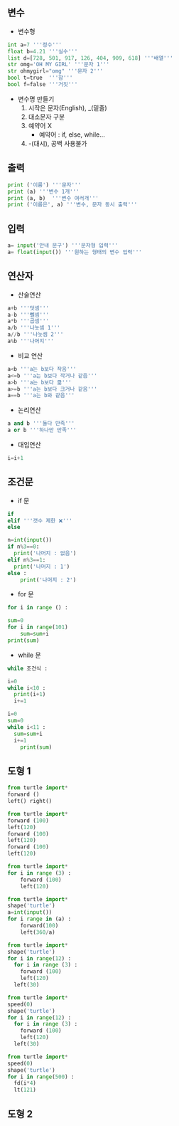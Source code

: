 ## **변수**
- 변수형
```python
int a=7 '''정수'''
float b=4.21 '''실수''' 
list d=[728, 501, 917, 126, 404, 909, 618] '''배열'''
str omg='OH MY GIRL' '''문자 1'''
str ohmygirl="omg" '''문자 2'''
bool t=true  '''참'''
bool f=false '''거짓'''
```
- 변수명 만들기
	1. 시작은 문자(English), _(밑줄)
	2. 대소문자 구분
	3. 예약어 X
		- 예약어 : if, else, while...
	4. -(대시), 공백 사용불가

## **출력**
```python
print ('이름') '''문자'''
print (a) '''변수 1개'''
print (a, b)  '''변수 여러개'''
print ('이름은', a) '''변수, 문자 동시 출력'''
```
## **입력**
```python
a= input('안내 문구') '''문자형 입력'''
a= float(input()) '''원하는 형태의 변수 입력'''
```
## **연산자**
- 산술연산
```python
a+b '''덧셈'''
a-b '''뻴셈'''
a*b '''곱셈'''
a/b '''나눗셈 1'''
a//b '''나눗셈 2'''
a%b '''나머지'''
```
- 비교 연산
 ```python
a<b '''a는 b보다 작음'''
a<=b '''a는 b보다 작거나 같음'''
a>b '''a는 b보다 큶'''
a>=b '''a는 b보다 크거나 같음'''
a==b '''a는 b와 같음'''
 ```
- 논리연산
```python
a and b '''둘다 만족'''
a or b '''하나만 만족'''
```

- 대입연산
```python
i=i+1
```

## 조건문
- if 문
```python
if 
elif '''갯수 제한 ❌️'''
else
```
```python
n=int(input())
if n%3==0:
  print('나머지 : 없음')
elif n%3==1:
  print('나머지 : 1')
else :
	print('나머지 : 2')
```
- for 문
```python
for i in range () :
```
```python
sum=0
for i in range(101)
	sum=sum+i
print(sum)
```
- while 문
```python
while 조건식 :
```
```python
i=0
while i<10 :
  print(i+1)
  i+=1
```
```python
i=0
sum=0
while i<11 :
  sum=sum+i
  i+=1
	print(sum)
```
## 도형 1
```python
from turtle import*
forward ()
left() right()
```
```python
from turtle import*
forward (100)
left(120)
forward (100)
left(120)
forward (100)
left(120)
```
```python
from turtle import*
for i in range (3) :
	forward (100)
	left(120)
```
```python
from turtle import*
shape('turtle')
a=int(input())
for i range in (a) :
	forward(100)
	left(360/a)
```
```python
from turtle import*
shape('turtle')
for i in range(12) :
  for i in range (3) :
  	forward (100)
  	left(120)
  left(30)
```
```python
from turtle import*
speed(0)
shape('turtle')
for i in range(12) :
  for i in range (3) :
  	forward (100)
  	left(120)
  left(30)
```
```python
from turtle import*
speed(0)
shape('turtle')
for i in range(500) :
  fd(i*4)
  lt(121)
```

## 도형 2

